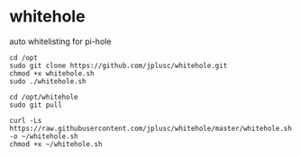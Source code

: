 # whitehole
auto whitelisting for pi-hole

```
cd /opt
sudo git clone https://github.com/jplusc/whitehole.git
chmod +x whitehole.sh
sudo ./whitehole.sh
```


```
cd /opt/whitehole
sudo git pull
```

```
curl -Ls https://raw.githubusercontent.com/jplusc/whitehole/master/whitehole.sh -o ~/whitehole.sh
chmod +x ~/whitehole.sh
```
